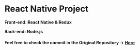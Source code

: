 # React Native Project

**Front-end: React Native & Redux**

**Back-end: Node.js**

#### Feel free to check the commit in the Original Repository -> [Here](https://github.com/shawn137080/project-x)